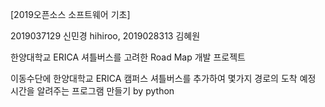 [2019오픈소스 소프트웨어 기초]

2019037129 신민경 hihiroo, 2019028313 김혜원 

한양대학교 ERICA 셔틀버스를 고려한 Road Map 개발 프로젝트

이동수단에 한양대학교 ERICA 캠퍼스 셔틀버스를 추가하여 몇가지 경로의 도착 예정 시간을 알려주는 프로그램 만들기 by python
